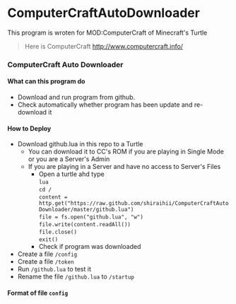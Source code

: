# ComputerCraftAutoDownloader

This program is wroten for MOD:ComputerCraft of Minecraft's Turtle

>Here is ComputerCraft http://www.computercraft.info/

### ComputerCraft Auto Downloader
#### What can this program do
  - Download and run program from github.
  - Check automatically whether program has been update and re-download it

#### How to Deploy
  - Download github.lua in this repo to a Turtle
     - You can download it to CC's ROM if you are playing in Single Mode or you are a Server's Admin
     - If you are playing in a Server and have no access to Server's Files
        - Open a turtle ahd type  
        `lua`  
        `cd /`  
        `content = http.get("https://raw.github.com/shiraihii/ComputerCraftAutoDownloader/master/github.lua")`  
        `file = fs.open("github.lua", "w")`  
        `file.write(content.readAll())`  
        `file.close()`  
        `exit()`  
        - Check if program was downloaded  
  - Create a file `/config`  
  - Create a file `/token`  
  - Run `/github.lua` to test it
  - Rename the file `/github.lua` to `/startup`  

#### Format of file `config`
        
